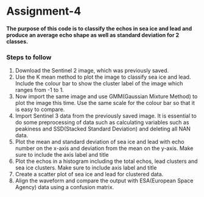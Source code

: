 # Assignment-4
#### The purpose of this code is to classify the echos in sea ice and lead and produce an average echo shape as well as standard deviation for 2 classes.

### Steps to follow
1. Download the Sentinel 2 image, which was previously saved.
2. Use the K mean method to plot the image to classify sea ice and lead. Include the colour bar to show the cluster label of the image which ranges from -1 to 1.
3. Now import the same image and use GMM(Gaussian Mixture Method) to plot the image this time. Use the same scale for the colour bar so that it is easy to compare.
4. Import Sentinel 3 data from the previously saved image. It is essential to do some preprocessing of data such as calculating variables such as peakiness and SSD(Stacked Standard Deviation) and deleting all NAN data.
5. Plot the mean and standard deviation of sea ice and lead with echo number on the x-axis and deviation from the mean on the y-axis. Make sure to include the axis label and title
6. Plot the echos in a histogram including the total echos, lead clusters and sea ice clusters. Make sure to include axis label and title
7. Create a scatter plot of sea ice and lead for clustered data.
8. Align the waveform and compare the output with ESA(European Space Agency) data using a confusion matrix.
